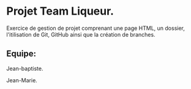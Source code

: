 # Projet Team Liqueur. 

Exercice de gestion de projet comprenant une page HTML, un dossier, l'itilisation de Git, GitHub ainsi que la création de branches.

## Equipe:

Jean-baptiste.

Jean-Marie.

